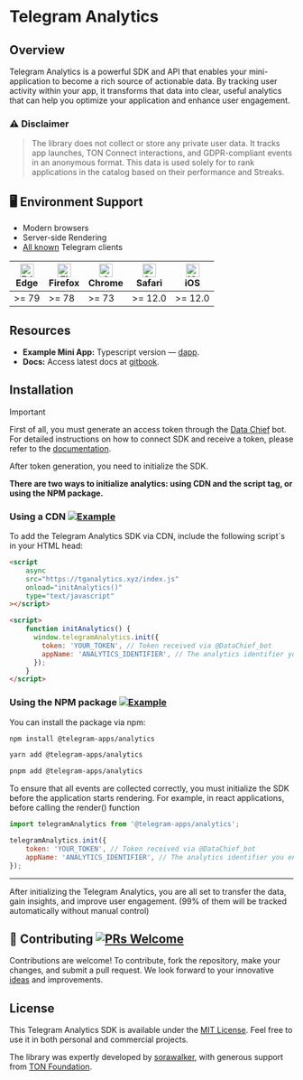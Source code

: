 # Telegram Analytics

## Overview

Telegram Analytics is a powerful SDK and API that enables your mini-application to become a rich source of actionable data. By tracking user activity within your app, it transforms that data into clear, useful analytics that can help you optimize your application and enhance user engagement.

### ⚠️ **Disclaimer**

> The library does not collect or store any private user data. It tracks app launches, TON Connect interactions, and GDPR-compliant events in an anonymous format. This data is used solely for to rank applications in the catalog based on their performance and Streaks.

## 🖥️ Environment Support

- Modern browsers
- Server-side Rendering
- [All known](https://telegram.org/apps) Telegram clients

| [<img src="https://raw.githubusercontent.com/alrra/browser-logos/master/src/edge/edge_48x48.png" alt="Edge" width="24px" height="24px" />](http://godban.github.io/browsers-support-badges/)<br>Edge | [<img src="https://raw.githubusercontent.com/alrra/browser-logos/master/src/firefox/firefox_48x48.png" alt="Firefox" width="24px" height="24px" />](http://godban.github.io/browsers-support-badges/)<br>Firefox | [<img src="https://raw.githubusercontent.com/alrra/browser-logos/master/src/chrome/chrome_48x48.png" alt="Chrome" width="24px" height="24px" />](http://godban.github.io/browsers-support-badges/)<br>Chrome | [<img src="https://raw.githubusercontent.com/alrra/browser-logos/master/src/safari/safari_48x48.png" alt="Safari" width="24px" height="24px" />](http://godban.github.io/browsers-support-badges/)<br>Safari | [<img src="https://raw.githubusercontent.com/alrra/browser-logos/master/src/safari/safari_48x48.png" alt="iOS" width="24px" height="24px" />](http://godban.github.io/browsers-support-badges/)<br>iOS |
|------------------------------------------------------------------------------------------------------------------------------------------------------------------------------------------------------|------------------------------------------------------------------------------------------------------------------------------------------------------------------------------------------------------------------|--------------------------------------------------------------------------------------------------------------------------------------------------------------------------------------------------------------|--------------------------------------------------------------------------------------------------------------------------------------------------------------------------------------------------------------|-----------------------------------------------------------------------------------------------------------------------------------------------------------------------------------------------------------------|
| \>= 79 | \>= 78 | \>= 73 | \>= 12.0 | \>= 12.0                                                                                                                                                                                                        |

## Resources

- **Example Mini App:** Typescript version — [dapp](https://github.com/Dimitreee/demo-dapp-with-analytics).
- **Docs:** Access latest docs at [gitbook](https://docs.tganalytics.xyz/).

## Installation

> [!IMPORTANT]
>First of all, you must generate an access token through the [Data Chief](https://t.me/DataChief_bot) bot. For detailed instructions on how to connect SDK and receive a token, please refer to the [documentation](https://docs.tganalytics.xyz/).

After token generation, you need to initialize the SDK.

**There are two ways to initialize analytics: using CDN and the script tag, or using the NPM package.**

### Using a CDN [![Example](https://img.shields.io/badge/Example-gray?logo=github)](https://github.com/sorawalker/demo-dapp-with-analytics/blob/patch-1/index.html)

To add the Telegram Analytics SDK via CDN, include the following script`s in your HTML head:

```html
<script 
    async 
    src="https://tganalytics.xyz/index.js" 
    onload="initAnalytics()" 
    type="text/javascript"
></script>
```

```html
<script>
    function initAnalytics() {
      window.telegramAnalytics.init({
        token: 'YOUR_TOKEN', // Token received via @DataChief_bot
        appName: 'ANALYTICS_IDENTIFIER', // The analytics identifier you entered in @DataChief_bot
      });
    }
</script>
```

### Using the NPM package [![Example](https://img.shields.io/badge/Example-gray?logo=github)](https://github.com/sorawalker/demo-dapp-with-analytics/blob/master/src/main.tsx)

You can install the package via npm:

```sh
npm install @telegram-apps/analytics
```

```sh
yarn add @telegram-apps/analytics
```

```sh
pnpm add @telegram-apps/analytics
```

To ensure that all events are collected correctly, you must initialize the SDK before the application starts rendering. For example, in react applications, before calling the render() function

```javascript
import telegramAnalytics from '@telegram-apps/analytics';

telegramAnalytics.init({
    token: 'YOUR_TOKEN', // Token received via @DataChief_bot
    appName: 'ANALYTICS_IDENTIFIER', // The analytics identifier you entered in @DataChief_bot
});
```

-----

After initializing the Telegram Analytics, you are all set to transfer the data, gain insights, and improve user engagement. (99% of them will be tracked automatically without manual control)

## 🤝 Contributing [![PRs Welcome](https://img.shields.io/badge/PRs-welcome-brightgreen.svg?style=flat-square)](http://makeapullrequest.com)

Contributions are welcome! To contribute, fork the repository, make your changes, and submit a pull request. We look forward to your innovative [ideas](https://github.com/Telegram-Mini-Apps/TelegramAnalytics/pulls) and improvements.

## License

This Telegram Analytics SDK is available under the [MIT License](https://opensource.org/license/mit). Feel free to use it in both personal and commercial projects.

The library was expertly developed by [sorawalker](https://github.com/sorawalker), with generous support from [TON Foundation](https://github.com/ton-society/grants-and-bounties/).
